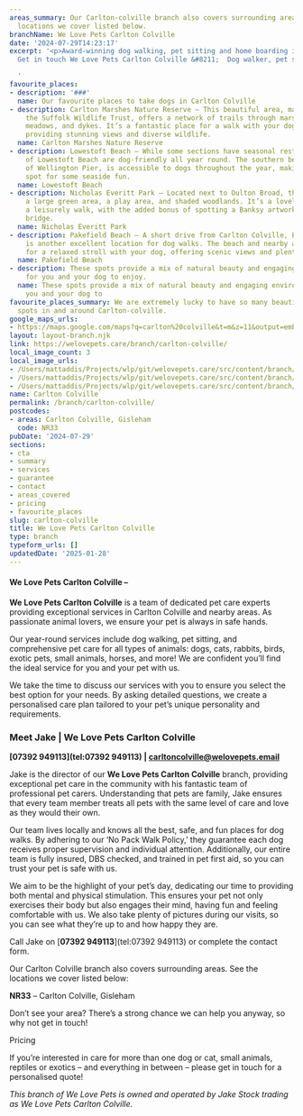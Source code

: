 ```yaml
---
areas_summary: Our Carlton-colville branch also covers surrounding areas. See the
  locations we cover listed below.
branchName: We Love Pets Carlton Colville
date: '2024-07-29T14:23:17'
excerpt: '<p>Award-winning dog walking, pet sitting and home boarding in Carlton Colville
  Get in touch We Love Pets Carlton Colville &#8211;  Dog walker, pet sitter and&hellip;</p>

  '
favourite_places:
- description: '###'
  name: Our favourite places to take dogs in Carlton Colville
- description: Carlton Marshes Nature Reserve – This beautiful area, maintained by
    the Suffolk Wildlife Trust, offers a network of trails through marshes, fens,
    meadows, and dykes. It’s a fantastic place for a walk with your dog on a lead,
    providing stunning views and diverse wildlife​.
  name: Carlton Marshes Nature Reserve
- description: Lowestoft Beach – While some sections have seasonal restrictions, parts
    of Lowestoft Beach are dog-friendly all year round. The southern beach, south
    of Wellington Pier, is accessible to dogs throughout the year, making it a great
    spot for some seaside fun.
  name: Lowestoft Beach
- description: Nicholas Everitt Park – Located next to Oulton Broad, this park features
    a large green area, a play area, and shaded woodlands. It’s a lovely place for
    a leisurely walk, with the added bonus of spotting a Banksy artwork on a nearby
    bridge​.
  name: Nicholas Everitt Park
- description: Pakefield Beach – A short drive from Carlton Colville, Pakefield Beach
    is another excellent location for dog walks. The beach and nearby areas are perfect
    for a relaxed stroll with your dog, offering scenic views and plenty of open space.
  name: Pakefield Beach
- description: These spots provide a mix of natural beauty and engaging environments
    for you and your dog to enjoy.
  name: These spots provide a mix of natural beauty and engaging environments for
    you and your dog to
favourite_places_summary: We are extremely lucky to have so many beautiful dog walking
  spots in and around Carlton-colville.
google_maps_urls:
- https://maps.google.com/maps?q=carlton%20colville&t=m&z=11&output=embed&iwloc=near
layout: layout-branch.njk
link: https://welovepets.care/branch/carlton-colville/
local_image_count: 3
local_image_urls:
- /Users/mattaddis/Projects/wlp/git/welovepets.care/src/content/branch/images/carlton-colville/Jake-8-min-scaled.jpg
- /Users/mattaddis/Projects/wlp/git/welovepets.care/src/content/branch/images/carlton-colville/Jake-Stock-We-Love-Pets-East-Coast-5-1024x683.jpeg
- /Users/mattaddis/Projects/wlp/git/welovepets.care/src/content/branch/images/carlton-colville/Jake-1-min-scaled.jpg
name: Carlton Colville
permalink: /branch/carlton-colville/
postcodes:
- areas: Carlton Colville, Gisleham
  code: NR33
pubDate: '2024-07-29'
sections:
- cta
- summary
- services
- guarantee
- contact
- areas_covered
- pricing
- favourite_places
slug: carlton-colville
title: We Love Pets Carlton Colville
type: branch
typeform_urls: []
updatedDate: '2025-01-28'
---
```


#### **We Love Pets Carlton Colville –**

**We Love Pets Carlton Colville** is a team of dedicated pet care experts providing exceptional services in Carlton Colville and nearby areas. As passionate animal lovers, we ensure your pet is always in safe hands.

Our year-round services include dog walking, pet sitting, and comprehensive pet care for all types of animals: dogs, cats, rabbits, birds, exotic pets, small animals, horses, and more! We are confident you’ll find the ideal service for you and your pet with us.

We take the time to discuss our services with you to ensure you select the best option for your needs. By asking detailed questions, we create a personalised care plan tailored to your pet’s unique personality and requirements.

### **Meet Jake | We Love Pets** **Carlton Colville**

**[07392 949113](tel:07392 949113) | [carltoncolville@welovepets.email](mailto:carltoncolville@welovepets.email)**

Jake is the director of our **We Love Pets Carlton Colville** branch, providing exceptional pet care in the community with his fantastic team of professional pet carers. Understanding that pets are family, Jake ensures that every team member treats all pets with the same level of care and love as they would their own.

Our team lives locally and knows all the best, safe, and fun places for dog walks. By adhering to our ‘No Pack Walk Policy,’ they guarantee each dog receives proper supervision and individual attention. Additionally, our entire team is fully insured, DBS checked, and trained in pet first aid, so you can trust your pet is safe with us.

We aim to be the highlight of your pet’s day, dedicating our time to providing both mental and physical stimulation. This ensures your pet not only exercises their body but also engages their mind, having fun and feeling comfortable with us. We also take plenty of pictures during our visits, so you can see what they’re up to and how happy they are.

Call Jake on [**07392 949113**](tel:07392 949113) or complete the contact form.

Our Carlton Colville branch also covers surrounding areas. See the locations we cover listed below:

**NR33** – Carlton Colville, Gisleham

Don’t see your area? There’s a strong chance we can help you anyway, so why not get in touch!

Pricing

If you’re interested in care for more than one dog or cat, small animals, reptiles or exotics – and everything in between – please get in touch for a personalised quote!

*This branch of We Love Pets is owned and operated by Jake Stock trading as We Love Pets Carlton Colville.*

